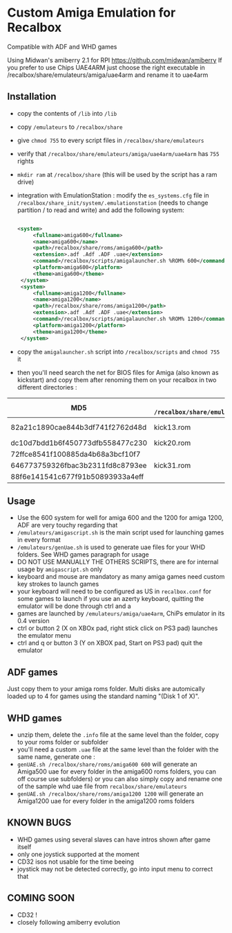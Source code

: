 # Custom Amiga Emulation for Recalbox

Compatible with ADF and WHD games

Using Midwan's amiberry 2.1 for RPI https://github.com/midwan/amiberry
If you prefer to use Chips UAE4ARM just choose the right executable in /recalbox/share/emulateurs/amiga/uae4arm and rename it to uae4arm

Installation
--------------
- copy the contents of `/lib` into `/lib`
- copy `/emulateurs` to `/recalbox/share`
- give `chmod 755` to every script files in `/recalbox/share/emulateurs`
- verify that `/recalbox/share/emulateurs/amiga/uae4arm/uae4arm` has `755` rights
- `mkdir ram` at `/recalbox/share` (this will be used by the script has a ram drive)
- integration with EmulationStation : modify the `es_systems.cfg` file in `/recalbox/share_init/system/.emulationstation` (needs to change partition / to read and write) and add the following system:

   ```xml
   
   <system>
        <fullname>amiga600</fullname>
        <name>amiga600</name>
        <path>/recalbox/share/roms/amiga600</path>
        <extension>.adf .Adf .ADF .uae</extension>
		<command>/recalbox/scripts/amigalauncher.sh %ROM% 600</command>	
		<platform>amiga600</platform>
        <theme>amiga600</theme>
    </system>
	<system>
        <fullname>amiga1200</fullname>
        <name>amiga1200</name>
        <path>/recalbox/share/roms/amiga1200</path>
        <extension>.adf .Adf .ADF .uae</extension>
		<command>/recalbox/scripts/amigalauncher.sh %ROM% 1200</command>	
		<platform>amiga1200</platform>
        <theme>amiga1200</theme>
    </system>
   ```

- copy the `amigalauncher.sh` script into `/recalbox/scripts` and `chmod 755` it

- then you'll need search the net for BIOS files for Amiga (also known as kickstart) and copy them after renoming them on your recalbox in two different directories :


| MD5   | name in `/recalbox/share/emulateurs/amiga/uae4arm/kickstarts`   | name in `/recalbox/share/emulateurs/GAME/Devs/Kickstarts`   | comments   |
| --- | --- | --- | --- |
| 82a21c1890cae844b3df741f2762d48d    | kick13.rom      | kick33180.A500 kick33192.A500 kick34005.A500   |  duplicate the file  | 
| dc10d7bdd1b6f450773dfb558477c230    | kick20.rom      |    |    | 
| 72ffce8541f100885da4b68a3bcf10f7    |                 | kick40063.A600   | optional   | 
| 646773759326fbac3b2311fd8c8793ee    | kick31.rom      | kick40068.A1200  |    | 
| 88f6e141541c677f91b50893933a4eff    |                 | kick40068.A4000  | optional   | 


Usage
-------
- Use the 600 system for well for amiga 600 and the 1200 for amiga 1200, ADF are very touchy regarding that
- `/emulateurs/amigascript.sh` is the main script used for launching games in every format
- `/emulateurs/genUae.sh` is used to generate uae files for your WHD folders. See WHD games paragraph for usage
- DO NOT USE MANUALLY THE OTHERS SCRIPTS, there are for internal usage by `amigascript.sh` only
- keyboard and mouse are mandatory as many amiga games need custom key strokes to launch games
- your keyboard will need to be configured as US in `recalbox.conf` for some games to launch if you use an azerty keyboard, quitting the emulator will be done through ctrl and a
- games are launched by `/emulateurs/amiga/uae4arm`, ChiPs emulator in its 0.4 version
- ctrl or button 2 (X on XBOx pad, right stick click on PS3 pad) launches the emulator menu
- ctrl and q or button 3 (Y on XBOX pad, Start on PS3 pad) quit the emulator

ADF games
---------
Just copy them to your amiga roms folder. Multi disks are automically loaded up to 4 for games using the standard naming "(Disk 1 of X)".

WHD games
------------------------
- unzip them, delete the `.info` file at the same level than the folder, copy to your roms folder or subfolder
- you'll need a custom `.uae` file at the same level than the folder with the same name, generate one :
- `genUAE.sh /recalbox/share/roms/amiga600 600` will generate an Amiga500 uae for every folder in the amiga600 roms folders, you can off course use subfolders) or you can also simply copy and rename one of the sample whd uae file from `recalbox/share/emulateurs`
 - `genUAE.sh /recalbox/share/roms/amiga1200 1200` will generate an Amiga1200 uae for every folder in the amiga1200 roms folders

KNOWN BUGS
------------
- WHD games using several slaves can have intros shown after game itself
- only one joystick supported at the moment
- CD32 isos not usable for the time beeing
- joystick may not be detected correctly, go into input menu to correct that

COMING SOON
-------------
- CD32 !
- closely following amiberry evolution
